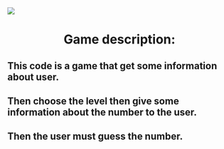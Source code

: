 <img src=https://cdn.pixabay.com/photo/2024/01/25/06/56/ai-generated-8531105_1280.png>
<center><h1>Game description:</h1></center>
<h2>This code is a game that get some information about user.</h2>
<h2>Then choose the level then give some information about the number to the user.</h2>
<h2>Then the user must guess the number.</h2>
